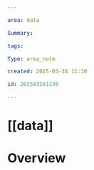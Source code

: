 ```yaml
---

area: data

Summary:

tags:

Type: area_note

created: 2025-03-16 11:30

id: 202503161130

---
```


# [[data]]

# Overview



  

